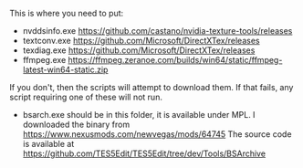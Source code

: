 This is where you need to put:
- nvddsinfo.exe <https://github.com/castano/nvidia-texture-tools/releases>
- textconv.exe <https://github.com/Microsoft/DirectXTex/releases>
- texdiag.exe <https://github.com/Microsoft/DirectXTex/releases>
- ffmpeg.exe <https://ffmpeg.zeranoe.com/builds/win64/static/ffmpeg-latest-win64-static.zip>

If you don't, then the scripts will attempt to download them.  If that fails, any script requiring one of these will not run.

- bsarch.exe should be in this folder, it is available under MPL.
I downloaded the binary from <https://www.nexusmods.com/newvegas/mods/64745>
The source code is available at <https://github.com/TES5Edit/TES5Edit/tree/dev/Tools/BSArchive>